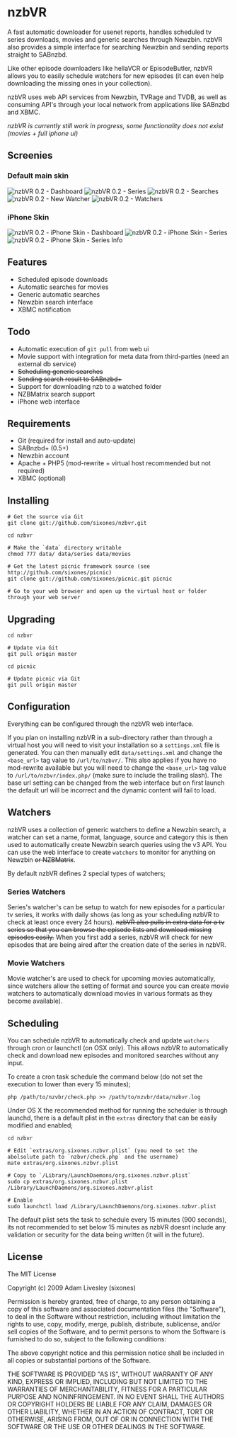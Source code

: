 nzbVR
=====

A fast automatic downloader for usenet reports, handles scheduled tv series downloads, movies and generic searches through Newzbin. nzbVR also provides a simple interface for searching Newzbin and sending reports straight to SABnzbd.

Like other episode downloaders like hellaVCR or EpisodeButler, nzbVR allows you to easily schedule watchers for new episodes (it can even help downloading the missing ones in your collection). 

nzbVR uses web API services from Newzbin, TVRage and TVDB, as well as consuming API's through your local network from applications like SABnzbd and XBMC.

*nzbVR is currently still work in progress, some functionality does not exist (movies + full iphone ui)*

Screenies
---------

### Default main skin

![nzbVR 0.2 - Dashboard](http://farm3.static.flickr.com/2713/4018393612_07def6d08e.jpg)
![nzbVR 0.2 - Series](http://farm3.static.flickr.com/2702/4017631907_b54ed0a1ae.jpg)
![nzbVR 0.2 - Searches](http://farm3.static.flickr.com/2695/4018393476_191289bc87.jpg)
![nzbVR 0.2 - New Watcher](http://farm3.static.flickr.com/2644/4018393372_95cc5ba3ae.jpg)
![nzbVR 0.2 - Watchers](http://farm3.static.flickr.com/2449/4017631463_933c4fea81.jpg)

### iPhone Skin

![nzbVR 0.2 - iPhone Skin - Dashboard](http://farm3.static.flickr.com/2640/4017595775_36f10725b8.jpg)
![nzbVR 0.2 - iPhone Skin - Series](http://farm3.static.flickr.com/2783/4018359670_de443b20f6.jpg)
![nzbVR 0.2 - iPhone Skin - Series Info](http://farm3.static.flickr.com/2482/4018362390_6885365558.jpg)

Features
--------

* Scheduled episode downloads
* Automatic searches for movies
* Generic automatic searches
* Newzbin search interface
* XBMC notification

Todo
----

* Automatic execution of `git pull` from web ui
* Movie support with integration for meta data from third-parties (need an external db service)
* <del>Scheduling generic searches</del>
* <del>Sending search result to SABnzbd+</del>
* Support for downloading nzb to a watched folder
* NZBMatrix search support
* iPhone web interface

Requirements
------------

* Git (required for install and auto-update)
* SABnzbd+ (0.5+)
* Newzbin account
* Apache + PHP5 (mod-rewrite + virtual host recommended but not required)
* XBMC (optional)
	
Installing
----------

	# Get the source via Git
	git clone git://github.com/sixones/nzbvr.git
	
	cd nzbvr
	
	# Make the `data` directory writable
	chmod 777 data/ data/series data/movies
	
	# Get the latest picnic framework source (see http://github.com/sixones/picnic)
	git clone git://github.com/sixones/picnic.git picnic
	
	# Go to your web browser and open up the virtual host or folder through your web server
	
Upgrading
---------

	cd nzbvr
	
	# Update via Git
	git pull origin master
	
	cd picnic
	
	# Update picnic via Git
	git pull origin master
	
Configuration
-------------

Everything can be configured through the nzbVR web interface.

If you plan on installing nzbVR in a sub-directory rather than through a virtual host you will need to visit your installation so a `settings.xml` file is generated. You can then manually edit `data/settings.xml` and change the `<base_url>` tag value to `/url/to/nzbvr/`. This also applies if you have no mod-rewrite available but you will need to change the `<base_url>` tag value to `/url/to/nzbvr/index.php/` (make sure to include the trailing slash). The base url setting can be changed from the web interface but on first launch the default url will be incorrect and the dynamic content will fail to load.

Watchers
--------

nzbVR uses a collection of generic watchers to define a Newzbin search, a watcher can set a name, format, language, source and category this is then used to automatically create Newzbin search queries using the v3 API. You can use the web interface to create `watchers` to monitor for anything on Newzbin <del>or NZBMatrix</del>.

By default nzbVR defines 2 special types of watchers;

### Series Watchers

Series's watcher's can be setup to watch for new episodes for a particular tv series, it works with daily shows (as long as your scheduling nzbVR to check at least once every 24 hours). <del>nzbVR also pulls in extra data for a tv series so that you can browse the episode lists and download missing episodes easily.</del> When you first add a series, nzbVR will check for new episodes that are being aired after the creation date of the series in nzbVR. 

### Movie Watchers

Movie watcher's are used to check for upcoming movies automatically, since watchers allow the setting of format and source you can create movie watchers to automatically download movies in various formats as they become available).

Scheduling
----------

You can schedule nzbVR to automatically check and update `watchers` through cron or launchctl (on OSX only). This allows nzbVR to automatically check and download new episodes and monitored searches without any input. 

To create a cron task schedule the command below (do not set the execution to lower than every 15 minutes);

	php /path/to/nzvbr/check.php >> /path/to/nzvbr/data/nzbvr.log
	
Under OS X the recommended method for running the scheduler is through launchd, there is a default plist in the `extras` directory that can be easily modified and enabled;

	cd nzbvr
	
	# Edit `extras/org.sixones.nzbvr.plist` (you need to set the abolsolute path to `nzbvr/check.php` and the username)
	mate extras/org.sixones.nzbvr.plist
	
	# Copy to `/Library/LaunchDaemons/org.sixones.nzbvr.plist`
	sudo cp extras/org.sixones.nzbvr.plist /Library/LaunchDaemons/org.sixones.nzbvr.plist
	
	# Enable
	sudo launchctl load /Library/LaunchDaemons/org.sixones.nzbvr.plist
	
The default plist sets the task to schedule every 15 minutes (900 seconds), its not recommended to set below 15 minutes as nzbVR doesnt include any validation or security for the data being written (it will in the future).
	
[Picnic]: http://github.com/sixones/picnic "Picnic"

License
-------

The MIT License

Copyright (c) 2009 Adam Livesley (sixones)

Permission is hereby granted, free of charge, to any person obtaining a copy
of this software and associated documentation files (the "Software"), to deal
in the Software without restriction, including without limitation the rights
to use, copy, modify, merge, publish, distribute, sublicense, and/or sell
copies of the Software, and to permit persons to whom the Software is
furnished to do so, subject to the following conditions:

The above copyright notice and this permission notice shall be included in
all copies or substantial portions of the Software.

THE SOFTWARE IS PROVIDED "AS IS", WITHOUT WARRANTY OF ANY KIND, EXPRESS OR
IMPLIED, INCLUDING BUT NOT LIMITED TO THE WARRANTIES OF MERCHANTABILITY,
FITNESS FOR A PARTICULAR PURPOSE AND NONINFRINGEMENT. IN NO EVENT SHALL THE
AUTHORS OR COPYRIGHT HOLDERS BE LIABLE FOR ANY CLAIM, DAMAGES OR OTHER
LIABILITY, WHETHER IN AN ACTION OF CONTRACT, TORT OR OTHERWISE, ARISING FROM,
OUT OF OR IN CONNECTION WITH THE SOFTWARE OR THE USE OR OTHER DEALINGS IN
THE SOFTWARE.